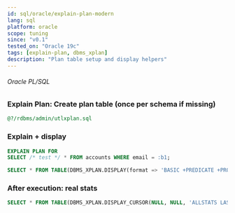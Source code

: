 ```yaml
---
id: sql/oracle/explain-plan-modern
lang: sql
platform: oracle
scope: tuning
since: "v0.1"
tested_on: "Oracle 19c"
tags: [explain-plan, dbms_xplan]
description: "Plan table setup and display helpers"
---
```

###### Oracle PL/SQL
### Explain Plan: Create plan table (once per schema if missing)
```sql
@?/rdbms/admin/utlxplan.sql
```

### Explain + display
```sql
EXPLAIN PLAN FOR
SELECT /* test */ * FROM accounts WHERE email = :b1;

SELECT * FROM TABLE(DBMS_XPLAN.DISPLAY(format => 'BASIC +PREDICATE +PROJECTION'));
```
### After execution: real stats
```sql
SELECT * FROM TABLE(DBMS_XPLAN.DISPLAY_CURSOR(NULL, NULL, 'ALLSTATS LAST'));
```
